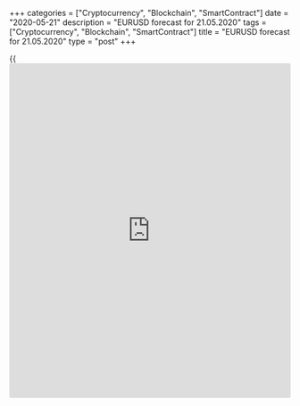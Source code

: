 +++
categories = ["Cryptocurrency", "Blockchain", "SmartContract"]
date = "2020-05-21"
description = "EURUSD forecast for 21.05.2020"
tags = ["Cryptocurrency", "Blockchain", "SmartContract"]
title = "EURUSD forecast for 21.05.2020"
type = "post"
+++

{{<iframe id="large-banner" src="https://www.bounty.group/#slide=20.0" width="100%" height="600" scrolling="no" style="border: 0px solid rgb(216, 221, 230); border-radius: 3px;">}}

May 21, 2020

May 21, 2020

Dollar has no rivalsDmitri Demidenko

## People buy the US dollar because other people do the same

Some people may have been encouraged to buy the euro after Germany and
France had offered a €500-billion fund to help countries suffered from
the pandemic. However, the [EUR/USD][1] steady rally requires efforts
from both sides. Investors need to be confident when the right time to
sell the US dollar comes. But could they have now what they have
expected for years? Market players haven’t been discouraged from having
the greenback in their portfolios by the expansion of the Fed’s balance
sheet, the growth of the US public debt, or by the huge US foreign trade
deficit. The dollar is like a global language or social media. People
use it because other people do the same. People learn English for
international communications or visit Facebook for the same purposes.

Although the US GDP is falling dramatically, the share of the greenback
in conversion, payment, and trading operations has not changed much.
Central banks still hold about 60% of their FX reserves in US dollars.
One of the reasons for the dollar popularity is the absence of
alternatives. Neither the euro nor the Chinese yuan nor the Bitcoin can
be real competitors to the US dollar. Therefore, [investor](https://www.fintechee.com/tutorial-for-forex-trading/investor-mode/)s are focused
on the Fed’s policies as the dollar plays a dominant role in the global
financial system. Much depends on the FOMC decisions and not only in the
USA.

 **Dynamics of the US share in the global GDP**

![LiteForex: EURUSD forecast for 21.05.2020][2]

 _Source: Bloomberg_

The minutes of the Fed’s April meeting have somehow discouraged the
[EUR/USD][1] aggressive buyers. The central bank seriously considered
the possibility of following the Japanese experience of the yield curve
control. The strategy involves keeping debt rates at a certain level.
Besides, the BoJ does not require as many resources as it was expected
when the QE was launched. This means that the Fed’s balance won’t be
expanded so fast in this case. It is a positive factor for the US
dollar. The Federal Reserve has already cut the [daily](https://www.fintecher.org/2020/03/03/forex-trading-daily-strategy/) pace of bond
purchases to $6 billion, from $75 billion per day at the peak of market
shocks. Besides, the net asset purchases for the G7 central banks were
above $1.3 trillion in April, which should be the record amount of money
injected in the global bond market for a long time.

 **Dynamics of asset purchases by central banks**

![LiteForex: EURUSD forecast for 21.05.2020][3]

 _Source: Bloomberg_

The [EUR/USD][1] bears have been also encouraged by the growing tension
in the US-China trade relations. The Senate overwhelmingly approved
legislation that suggests the audit of the Chinese companies, whose
shares are traded on the US stock exchanges. Earlier, some Chinese
corporations didn’t allow the US auditors to carry out the
investigation. Now, these companies could be barred from listing on the
US stock exchanges.

Nonetheless, just a few days ago, Donald Trump said that, if the Chinese
companies are delisted from the New York Stock Exchange, they will move
to London, Frankfurt, or Tokyo. This is a reasonable message of the US
president. Unlike his tweet, where Trump claims China will do anything
to stop his re-election as the US President. After that, China could
continue treating the US unfairly. The [EUR/USD][1] bulls stepped back,
but they can go ahead again as long as the pair is above the support at
1.09.

* * *

P.S. Did you like my article? Share it in social networks: it will be
the best “thank you" :)

Ask me questions and comment below. I’ll be glad to answer your
questions and give necessary explanations.

 **Useful links:**

  * I recommend trying to trade with a reliable broker [here][4]. The system allows you to trade by yourself or copy successful traders from all across the globe.
  * Use my promo-code BLOG for getting deposit bonus 50% on LiteForex platform. Just enter this code in the appropriate field while [depositing][5] your trading account.
  * Telegram channel with high-quality analytics, Forex reviews, training articles, and other useful things for traders <t.me/liteforex>



## Price chart of EURUSD in real time mode

![Dollar has no rivals][6]

The content of this article reflects the author’s opinion and does not
necessarily reflect the official position of LiteForex. The material
published on this page is provided for informational purposes only and
should not be considered as the provision of investment advice for the
purposes of Directive 2004/39/EC.

Rate this article:

{{value}}

( {{count}} {{title}} )

   1. my.liteforex.com/trading/chart?symbol=EURUSD&returnUrl=true
   2. cdn.liteforex.com/cache/uploads/blog_post/eurusd/usa-global-gdp-21-05-20.jpg?w=30&s=368780c16b0cebf0d7ed35de076d95cf
   3. cdn.liteforex.com/cache/uploads/blog_post/eurusd/qe-central-banks-21-05-20.jpg?w=30&s=bc69cf1afaaf5887e2fe3e5abfc0bf92
   4. my.liteforex.com/?category=analysts-opinions&slug=dollar-has-no-rivals&openPopup=%2Fregistration%2Fpopup&utm_source=blog&utm_medium=article&utm_campaign=bonus
   5. my.liteforex.com/deposit/?category=analysts-opinions&slug=dollar-has-no-rivals&promo_code=BLOG&utm_source=blog&utm_medium=article&utm_campaign=bonus
   6. cdn.liteforex.com/cache/uploads/blog_post/eurusd/liteforex-blog-eurusd-21-05-20.jpg?q=75&w=1000&s=5a2b211c78982a067eb5de2b2bd39e90